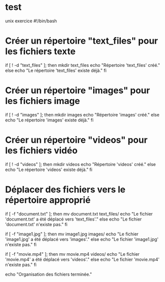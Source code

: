 # test     
unix exercice 
#!/bin/bash

# Créer un répertoire "text_files" pour les fichiers texte
if [ ! -d "text_files" ]; then
    mkdir text_files
    echo "Répertoire 'text_files' créé."
else
    echo "Le répertoire 'text_files' existe déjà."
fi

# Créer un répertoire "images" pour les fichiers image
if [ ! -d "images" ]; then
    mkdir images
    echo "Répertoire 'images' créé."
else
    echo "Le répertoire 'images' existe déjà."
fi

# Créer un répertoire "videos" pour les fichiers vidéo
if [ ! -d "videos" ]; then
    mkdir videos
    echo "Répertoire 'videos' créé."
else
    echo "Le répertoire 'videos' existe déjà."
fi

# Déplacer des fichiers vers le répertoire approprié
if [ -f "document.txt" ]; then
    mv document.txt text_files/
    echo "Le fichier 'document.txt' a été déplacé vers 'text_files'."
else
    echo "Le fichier 'document.txt' n'existe pas."
fi

if [ -f "image1.jpg" ]; then
    mv image1.jpg images/
    echo "Le fichier 'image1.jpg' a été déplacé vers 'images'."
else
    echo "Le fichier 'image1.jpg' n'existe pas."
fi

if [ -f "movie.mp4" ]; then
    mv movie.mp4 videos/
    echo "Le fichier 'movie.mp4' a été déplacé vers 'videos'."
else
    echo "Le fichier 'movie.mp4' n'existe pas."
fi

echo "Organisation des fichiers terminée."
